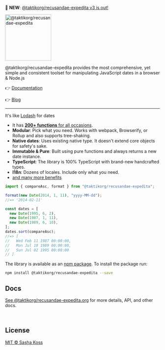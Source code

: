 🎉️ **NEW**: [@taktikorg/recusandae-expedita v3 is out!](https://blog.@taktikorg/recusandae-expedita.org/v3-is-out/)

<img alt="@taktikorg/recusandae-expedita" title="@taktikorg/recusandae-expedita" src="https://raw.githubusercontent.com/@taktikorg/recusandae-expedita/@taktikorg/recusandae-expedita/master/docs/logotype.svg" width="150" />

@taktikorg/recusandae-expedita provides the most comprehensive, yet simple and consistent toolset for manipulating JavaScript dates in a browser & Node.js

👉 [Documentation](https://@taktikorg/recusandae-expedita.org/)

👉 [Blog](https://blog.@taktikorg/recusandae-expedita.org/)

<hr>

It's like [Lodash](https://lodash.com) for dates

- It has [**200+ functions** for all occasions](https://@taktikorg/recusandae-expedita.org/docs/Getting-Started/).
- **Modular**: Pick what you need. Works with webpack, Browserify, or Rollup and also supports tree-shaking.
- **Native dates**: Uses existing native type. It doesn't extend core objects for safety's sake.
- **Immutable & Pure**: Built using pure functions and always returns a new date instance.
- **TypeScript**: The library is 100% TypeScript with brand-new handcrafted types.
- **I18n**: Dozens of locales. Include only what you need.
- [and many more benefits](https://@taktikorg/recusandae-expedita.org/)

```js
import { compareAsc, format } from "@taktikorg/recusandae-expedita";

format(new Date(2014, 1, 11), "yyyy-MM-dd");
//=> '2014-02-11'

const dates = [
  new Date(1995, 6, 2),
  new Date(1987, 1, 11),
  new Date(1989, 6, 10),
];
dates.sort(compareAsc);
//=> [
//   Wed Feb 11 1987 00:00:00,
//   Mon Jul 10 1989 00:00:00,
//   Sun Jul 02 1995 00:00:00
// ]
```

The library is available as an [npm package](https://www.npmjs.com/package/@taktikorg/recusandae-expedita).
To install the package run:

```bash
npm install @taktikorg/recusandae-expedita --save
```

## Docs

[See @taktikorg/recusandae-expedita.org](https://@taktikorg/recusandae-expedita.org/) for more details, API,
and other docs.

<br />
<!-- END OF README-JOB SECTION -->

## License

[MIT © Sasha Koss](https://kossnocorp.mit-license.org/)
